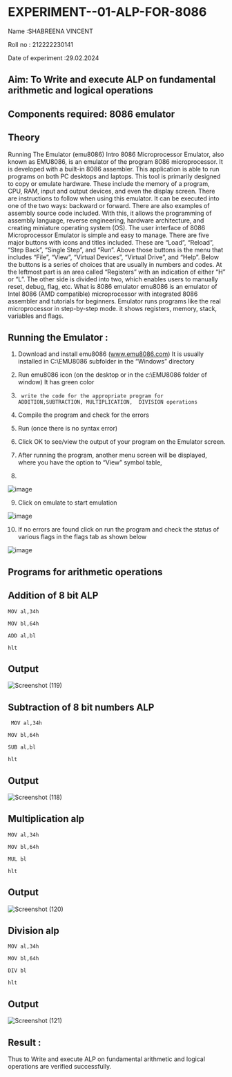 # EXPERIMENT--01-ALP-FOR-8086
Name :SHABREENA VINCENT

Roll no : 212222230141

Date of experiment :29.02.2024





## Aim: To Write and execute ALP on fundamental arithmetic and logical operations
## Components required: 8086  emulator 
## Theory 
Running The Emulator (emu8086) Intro 8086 Microprocessor Emulator, also known as EMU8086, is an emulator of the program 8086 microprocessor. It is developed with a built-in 8086 assembler. This application is able to run programs on both PC desktops and laptops. This tool is primarily designed to copy or emulate hardware. These include the memory of a program, CPU, RAM, input and output devices, and even the display screen. There are instructions to follow when using this emulator. It can be executed into one of the two ways: backward or forward. There are also examples of assembly source code included. With this, it allows the programming of assembly language, reverse engineering, hardware architecture, and creating miniature operating system (OS). The user interface of 8086 Microprocessor Emulator is simple and easy to manage. There are five major buttons with icons and titles included. These are “Load”, “Reload”, “Step Back”, “Single Step”, and “Run”. Above those buttons is the menu that includes “File”, “View”, “Virtual Devices”, “Virtual Drive”, and “Help”. Below the buttons is a series of choices that are usually in numbers and codes. At the leftmost part is an area called “Registers” with an indication of either “H” or “L”. The other side is divided into two, which enables users to manually reset, debug, flag, etc. What is 8086 emulator emu8086 is an emulator of Intel 8086 (AMD compatible) microprocessor with integrated 8086 assembler and tutorials for beginners. Emulator runs programs like the real microprocessor in step-by-step mode. it shows registers, memory, stack, variables and flags.


 ## Running the Emulator :
1.	Download and install emu8086 (www.emu8086.com) It is usually installed in C:\EMU8086 subfolder in the “Windows” directory
2.	  Run  emu8086 icon (on the desktop or in the c:\EMU8086 folder of window) It has green color 
 
 
3.		write the code for the appropriate program for ADDITION,SUBTRACTION, MULTIPLICATION,  DIVISION operations 

4.	 Compile the program and check for the errors 
5.	Run (once there is no syntax error) 

6.	Click OK to see/view the output of your program on the Emulator screen. 


7.	After running the program, another menu screen will be displayed, where you have the option to “View” symbol table,
8.	 


![image](https://user-images.githubusercontent.com/36288975/189273263-d65baae9-4b8f-4723-afb3-c0ffa4052b04.png)











9.	Click on emulate to start emulation 








![image](https://user-images.githubusercontent.com/36288975/189273273-9bb36ec1-e2e8-4892-8d35-37707332bfdc.png)








10.	If no errors are found click on run the program and check the status of various flags in the flags tab as shown below 






![image](https://user-images.githubusercontent.com/36288975/189273277-113a2a33-4a40-4ff8-95a5-ecd3a1f504fe.png)







## Programs for arithmetic  operations

## Addition  of 8 bit ALP
```
MOV al,34h

MOV bl,64h

ADD al,bl

hlt
```

## Output  
![Screenshot (119)](https://github.com/premalatha-sureshbabu/EXPERIMENT--01-ALP-FOR-8086/assets/120620842/1d91385b-c016-4b03-804e-11266b943a8c)


## Subtraction   of 8 bit numbers  ALP 
```
 MOV al,34h

MOV bl,64h

SUB al,bl

hlt
```
## Output  
![Screenshot (118)](https://github.com/premalatha-sureshbabu/EXPERIMENT--01-ALP-FOR-8086/assets/120620842/44aae6ea-75b0-42be-8ab2-a21c7763a31c)


## Multiplication alp 
```
MOV al,34h

MOV bl,64h

MUL bl

hlt
```
 ## Output  
![Screenshot (120)](https://github.com/premalatha-sureshbabu/EXPERIMENT--01-ALP-FOR-8086/assets/120620842/fc936421-62e1-415e-9051-41eb9fb68b1f)



## Division alp 
```
MOV al,34h

MOV bl,64h

DIV bl

hlt

```
## Output  
![Screenshot (121)](https://github.com/premalatha-sureshbabu/EXPERIMENT--01-ALP-FOR-8086/assets/120620842/18abc629-024c-4bd6-a4c4-c64ceec3f216)


## Result :
 Thus to Write and execute ALP on fundamental arithmetic and logical operations are verified successfully.
